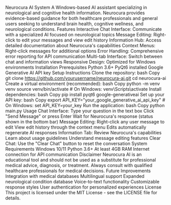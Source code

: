 Neurocura AI System
A Windows-based AI assistant specializing in neurological and cognitive health information. Neurocura provides evidence-based guidance for both healthcare professionals and general users seeking to understand brain health, cognitive wellness, and neurological conditions.
Features
Interactive Chat Interface: Communicate with a specialized AI focused on neurological topics
Message Editing: Right-click to edit your messages and view edit history
Information Hub: Access detailed documentation about Neurocura's capabilities
Context Menus: Right-click messages for additional options
Error Handling: Comprehensive error reporting for API communication
Multi-tab Interface: Switch between chat and information views
Responsive Design: Optimized for Windows environments
Installation
Prerequisites
Python 3.6+
PyQt6 installed
Google Generative AI API key
Setup Instructions
Clone the repository:
bash
Copy
git clone https://github.com/yourusername/neurocura-ai.git
cd neurocura-ai
Create a virtual environment (recommended):
bash
Copy
python -m venv venv
source venv/bin/activate  # On Windows: venv\Scripts\activate
Install dependencies:
bash
Copy
pip install pyqt6 google-generativeai
Set up your API key:
bash
Copy
export API_KEY="your_google_generative_ai_api_key"  # On Windows: set API_KEY=your_key
Run the application:
bash
Copy
python main.py
Usage
Chat Interface:
Type your question in the text box
Click "Send Message" or press Enter
Wait for Neurocura's response (status shown in the bottom bar)
Message Editing:
Right-click any user message to edit
View edit history through the context menu
Edits automatically regenerate AI responses
Information Tab:
Review Neurocura's capabilities
Learn about usage guidelines
Understand message editing features
Clear Chat:
Use the "Clear Chat" button to reset the conversation
System Requirements
Windows 10/11
Python 3.6+
At least 4GB RAM
Internet connection for API communication
Disclaimer
Neurocura AI is an educational tool and should not be used as a substitute for professional medical advice, diagnosis, or treatment. Always consult with qualified healthcare professionals for medical decisions.
Future Improvements
Integration with medical databases
Multilingual support
Expanded neurological condition database
Voice-to-text functionality
Customizable response styles
User authentication for personalized experiences
License
This project is licensed under the MIT License - see the LICENSE file for details.
